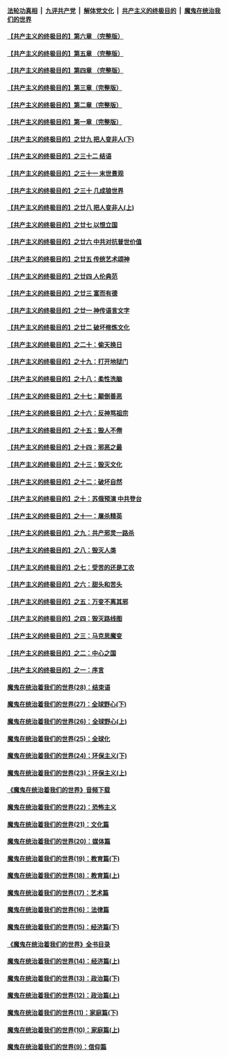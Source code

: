 

####  [法轮功真相](../../../../basic/blob/master/README.md?t=06030431) &nbsp;|&nbsp; [九评共产党](../../../../9ping.md/blob/master/README.md?t=06030431) &nbsp;|&nbsp; [解体党文化](../../../../jtdwh.md/blob/master/README.md?t=06030431)  &nbsp;|&nbsp; [共产主义的终极目的](../../../../gczydzjmd.md/blob/master/README.md?t=06030431) &nbsp;|&nbsp; [魔鬼在统治我们的世界](../../../../mgztzwmdsj.md/blob/master/README.md?t=06030431) 

#### [【共产主义的终极目的】第六章 （完整版）](../pages/nsc422/n11428913.md?t=06030431) 

#### [【共产主义的终极目的】第五章 （完整版）](../pages/nsc422/n11428912.md?t=06030431) 

#### [【共产主义的终极目的】第四章 （完整版）](../pages/nsc422/n11428907.md?t=06030431) 

#### [【共产主义的终极目的】第三章（完整版）](../pages/nsc422/n11428848.md?t=06030431) 

#### [【共产主义的终极目的】第二章（完整版）](../pages/nsc422/n11428831.md?t=06030431) 

#### [【共产主义的终极目的】第一章（完整版）](../pages/nsc422/n11417651.md?t=06030431) 

#### [【共产主义的终极目的】之廿九 把人变非人(下)](../pages/nsc422/n11344140.md?t=06030431) 

#### [【共产主义的终极目的】之三十二 结语](../pages/nsc422/n11360535.md?t=06030431) 

#### [【共产主义的终极目的】之三十一 末世景观](../pages/nsc422/n11351129.md?t=06030431) 

#### [【共产主义的终极目的】之三十 几成狼世界](../pages/nsc422/n11348280.md?t=06030431) 

#### [【共产主义的终极目的】之廿八 把人变非人(上)](../pages/nsc422/n11340492.md?t=06030431) 

#### [【共产主义的终极目的】之廿七 以恨立国](../pages/nsc422/n11336944.md?t=06030431) 

#### [【共产主义的终极目的】之廿六 中共对抗普世价值](../pages/nsc422/n11324785.md?t=06030431) 

#### [【共产主义的终极目的】之廿五 传统艺术颂神](../pages/nsc422/n11296396.md?t=06030431) 

#### [【共产主义的终极目的】之廿四 人伦典范](../pages/nsc422/n11296397.md?t=06030431) 

#### [【共产主义的终极目的】之廿三 富而有德](../pages/nsc422/n11283598.md?t=06030431) 

#### [【共产主义的终极目的】之廿一 神传语言文字](../pages/nsc422/n11263265.md?t=06030431) 

#### [【共产主义的终极目的】之廿二 破坏修炼文化](../pages/nsc422/n11245728.md?t=06030431) 

#### [【共产主义的终极目的】之二十：偷天换日](../pages/nsc422/n11238846.md?t=06030431) 

#### [【共产主义的终极目的】之十九：打开地狱门](../pages/nsc422/n11206376.md?t=06030431) 

#### [【共产主义的终极目的】之十八：柔性洗脑](../pages/nsc422/n11199994.md?t=06030431) 

#### [【共产主义的终极目的】之十七：颠倒善恶](../pages/nsc422/n11179782.md?t=06030431) 

#### [【共产主义的终极目的】之十六：反神骂祖宗](../pages/nsc422/n11166798.md?t=06030431) 

#### [【共产主义的终极目的】之十五：毁人不倦](../pages/nsc422/n11166792.md?t=06030431) 

#### [【共产主义的终极目的】之十四：邪恶之最](../pages/nsc422/n11150249.md?t=06030431) 

#### [【共产主义的终极目的】之十三：毁灭文化](../pages/nsc422/n11135227.md?t=06030431) 

#### [【共产主义的终极目的】之十二：破坏自然](../pages/nsc422/n11135214.md?t=06030431) 

#### [【共产主义的终极目的】之十：苏俄预演 中共登台](../pages/nsc422/n11118424.md?t=06030431) 

#### [【共产主义的终极目的】之十一：屠杀精英](../pages/nsc422/n11118442.md?t=06030431) 

#### [【共产主义的终极目的】之九：共产邪灵一路杀](../pages/nsc422/n11114139.md?t=06030431) 

#### [【共产主义的终极目的】之八：毁灭人类](../pages/nsc422/n11108503.md?t=06030431) 

#### [【共产主义的终极目的】之七：受苦的还是工农](../pages/nsc422/n11101809.md?t=06030431) 

#### [【共产主义的终极目的】之六：甜头和苦头](../pages/nsc422/n11096971.md?t=06030431) 

#### [【共产主义的终极目的】之五：万变不离其邪](../pages/nsc422/n11091285.md?t=06030431) 

#### [【共产主义的终极目的】之四：毁灭路线图](../pages/nsc422/n11086284.md?t=06030431) 

#### [【共产主义的终极目的】之三：马克思魔变](../pages/nsc422/n11061941.md?t=06030431) 

#### [【共产主义的终极目的】之二：中心之国](../pages/nsc422/n11047728.md?t=06030431) 

#### [【共产主义的终极目的】之一：序言](../pages/nsc422/n11086077.md?t=06030431) 

#### [魔鬼在统治着我们的世界(28)：结束语](../pages/nsc422/n10936246.md?t=06030431) 

#### [魔鬼在统治着我们的世界(27)：全球野心(下)](../pages/nsc422/n10928319.md?t=06030431) 

#### [魔鬼在统治着我们的世界(26)：全球野心(上)](../pages/nsc422/n10900318.md?t=06030431) 

#### [魔鬼在统治着我们的世界(25)：全球化](../pages/nsc422/n10788205.md?t=06030431) 

#### [魔鬼在统治着我们的世界(24)：环保主义(下)](../pages/nsc422/n10695307.md?t=06030431) 

#### [魔鬼在统治着我们的世界(23)：环保主义(上)](../pages/nsc422/n10688613.md?t=06030431) 

#### [《魔鬼在统治着我们的世界》音频下载](../pages/nsc422/n10635553.md?t=06030431) 

#### [魔鬼在统治着我们的世界(22)：恐怖主义](../pages/nsc422/n10614727.md?t=06030431) 

#### [魔鬼在统治着我们的世界(21)：文化篇](../pages/nsc422/n10597706.md?t=06030431) 

#### [魔鬼在统治着我们的世界(20)：媒体篇](../pages/nsc422/n10586579.md?t=06030431) 

#### [魔鬼在统治着我们的世界(19)：教育篇(下)](../pages/nsc422/n10564808.md?t=06030431) 

#### [魔鬼在统治着我们的世界(18)：教育篇(上)](../pages/nsc422/n10526970.md?t=06030431) 

#### [魔鬼在统治着我们的世界(17)：艺术篇](../pages/nsc422/n10499093.md?t=06030431) 

#### [魔鬼在统治着我们的世界(16)：法律篇](../pages/nsc422/n10485969.md?t=06030431) 

#### [魔鬼在统治着我们的世界(15)：经济篇(下)](../pages/nsc422/n10469975.md?t=06030431) 

#### [《魔鬼在统治着我们的世界》全书目录](../pages/nsc422/n10464261.md?t=06030431) 

#### [魔鬼在统治着我们的世界(14)：经济篇(上)](../pages/nsc422/n10457370.md?t=06030431) 

#### [魔鬼在统治着我们的世界(13)：政治篇(下)](../pages/nsc422/n10448270.md?t=06030431) 

#### [魔鬼在统治着我们的世界(12)：政治篇(上)](../pages/nsc422/n10444576.md?t=06030431) 

#### [魔鬼在统治着我们的世界(11)：家庭篇(下)](../pages/nsc422/n10440961.md?t=06030431) 

#### [魔鬼在统治着我们的世界(10)：家庭篇(上)](../pages/nsc422/n10435448.md?t=06030431) 

#### [魔鬼在统治着我们的世界(9)：信仰篇](../pages/nsc422/n10432159.md?t=06030431) 

